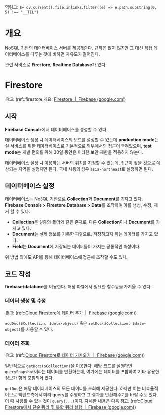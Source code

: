 역링크: `$= dv.current().file.inlinks.filter((e) => e.path.substring(0, 5) !== "__TIL")`

# 개요 
NoSQL 기반의 데이터베이스 서버를 제공해준다. 규칙은 많지 않지만 그 대신 직접 데이터베이스를 다루는 것에 비하면 자유도가 떨어진다.

관련 서비스로 **Firestore**, **Realtime Database**가 있다.

 # Firestore
 *참고*: (ref::firestore 개요: [Firestore  |  Firebase (google.com)](https://firebase.google.com/docs/firestore))

 ## 시작
**Firebase Console**에서 데이터베이스를 생성할 수 있다.

데이터베이스 생성 시 데이터베이스의 모드를 설정할 수 있는데 **production mode**는 실 서비스를 위한 데이터베이스로 기본적으로 외부에서의 접근이 막혀있으며, **test mode**는 개발 편의를 위해 30일 동안은 이러한 보안 제한을 적용하지 않는다.

데이터베이스 설정 시 이용하는 서버의 위치를 지정할 수 있는데, 접근이 잦을 것으로 예상되는 지역을 설정하면 된다. 국내 사용의 경우 `asia-northeast`로 설정하면 된다.

## 데이터베이스 설정
데이터베이스는 NoSQL 기반으로 **Collection**과 **Document**를 가지고 있다. **Firebase Console > Firestore Database > Data**를 조작하여 이를 생성, 수정, 제거 할 수 있다.
- **Collection**은 일종의 폴더와 같은 존재로, 다른 **Collection**이나 **Document**를 가지고 있다.
- **Document**는 실제 정보를 기록한 파일으로, 저장하고자 하는 데이터를 가지고 있다.
- **Field**는 **Document**에 저장되는 데이터들이 가지는 공통적인 속성이다.

위 방법 외에도 API를 통해 데이터베이스에 접근해 조작할 수도 있다.

## 코드 작성
**firebase/database**를 이용한다. 해당 파일에서 필요한 함수등을 가져올 수 있다.

### 데이터 생성 및 수정
*참고*: (ref::[Cloud Firestore에 데이터 추가  |  Firebase (google.com)](https://firebase.google.com/docs/firestore/manage-data/add-data))

`addDoc($Collection, $data-object)` 혹은 `setDoc($Collection, $data-object)`를 사용할 수 있다.

### 데이터 조회
*참고*: (ref::[Cloud Firestore로 데이터 가져오기  |  Firebase (google.com)](https://firebase.google.com/docs/firestore/query-data/get-data))

일반적으로 `getDocs($Collection)`을 이용한다. 해당 코드를 실행하면 `querySnapshot`이라는 데이터를 반환하는데, 여기에는 데이터를 포함하여 기타 유용한 정보가 함께 포함되어 있다.

`getDoc`은 해당 데이터베이스의 모든 데이터를 조회해 제공한다. 하지만 이는 비효율적이므로 백엔드측에서 미리 query를 수행하고 그 결과를 반환해주기를 바랄 수도 있다. 이 때 사용할 수 있는 것이 `query(...)`이다. 자세한 내용은 다음 참고. (ref::[Cloud Firestore에서 단순 쿼리 및 복합 쿼리 실행  |  Firebase (google.com)](https://firebase.google.com/docs/firestore/query-data/queries))
